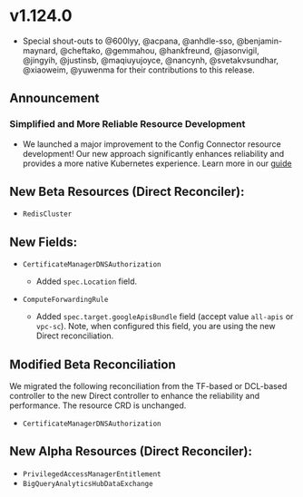 # v1.124.0

* Special shout-outs to @600lyy, @acpana, @anhdle-sso, @benjamin-maynard, @cheftako, @gemmahou, @hankfreund, @jasonvigil, @jingyih, @justinsb, @maqiuyujoyce, @nancynh, @svetakvsundhar, @xiaoweim, @yuwenma for their contributions to this release.

## Announcement

### Simplified and More Reliable Resource Development 

* We launched a major improvement to the Config Connector resource development!  Our new approach significantly enhances reliability and provides a more native Kubernetes experience. Learn more in our [guide](https://github.com/GoogleCloudPlatform/k8s-config-connector/tree/master/docs/develop-resources)   

## New Beta Resources (Direct Reconciler):

* `RedisCluster`

## New Fields:

* `CertificateManagerDNSAuthorization`

  * Added `spec.Location` field.

* `ComputeForwardingRule`

  * Added `spec.target.googleApisBundle` field (accept value `all-apis` or `vpc-sc`). Note, when configured this field, you are using the new Direct reconciliation.  

## Modified Beta Reconciliation

We migrated the following reconciliation from the TF-based or DCL-based controller to the new Direct controller to enhance the reliability and performance. The resource CRD is unchanged.

* `CertificateManagerDNSAuthorization`

## New Alpha Resources (Direct Reconciler):

* `PrivilegedAccessManagerEntitlement`
* `BigQueryAnalyticsHubDataExchange`
